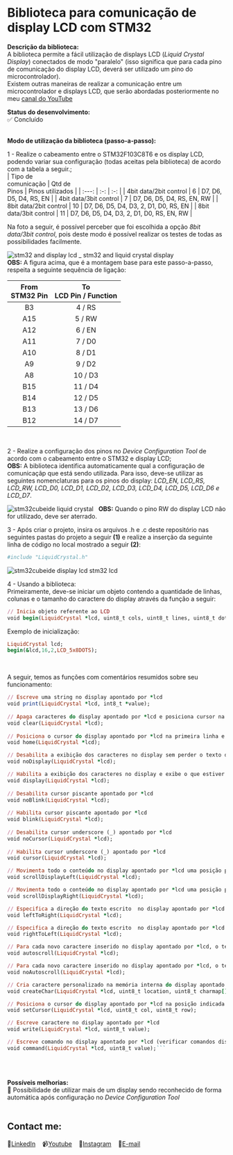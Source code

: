 # Biblioteca para comunicação de display LCD com STM32

**Descrição da biblioteca:**<br>
A biblioteca permite a fácil utilização de displays LCD (*Liquid Crystal Display*) conectados de modo "paralelo" (isso significa que para cada pino de comunicação do display LCD, deverá ser utilizado um pino do microcontrolador).  
Existem outras maneiras de realizar a comunicação entre um microcontrolador e displays LCD, que serão abordadas posteriormente no meu [canal do YouTube](https://www.youtube.com/delpitec)
&nbsp;<br>

**Status do desenvolvimento:**<br>
✅ Concluído
&nbsp;<br> &nbsp;<br>

**Modo de utilização da biblioteca (passo-a-passo):**

1 - Realize o cabeamento entre o STM32F103C8T6 e os display LCD, podendo variar sua configuração (todas aceitas pela biblioteca) de acordo com a tabela a seguir.;&nbsp;<br>
| Tipo de<br>comunicação | Qtd de <br>Pinos | Pinos utilizados |
| :---:   | :-: |  :-: |
| 4bit data/2bit control | 6 | D7, D6, D5, D4, RS, EN |
| 4bit data/3bit control | 7 | D7, D6, D5, D4, RS, EN, RW |
| 8bit data/2bit control | 10 | D7, D6, D5, D4, D3, 2, D1, D0, RS, EN |
| 8bit data/3bit control | 11 | D7, D6, D5, D4, D3, 2, D1, D0, RS, EN, RW |

Na foto a seguir, é possível perceber que foi escolhida a opção *8bit data/3bit control*, pois deste modo é possível realizar os testes de todas as possibilidades facilmente.

![stm32 and display lcd _ stm32 and liquid crystal display](https://user-images.githubusercontent.com/58537514/151100045-d9c0c72d-9a7d-416b-83bf-2329d887d6be.png)
&nbsp;<br>
**OBS:** A figura acima, que é a montagem base para este passo-a-passo, respeita a seguinte sequência de ligação:

| From<br>STM32 Pin | To<br>LCD Pin / Function|
| :---:   | :-: |
| B3 | 4 / RS |
| A15 | 5 / RW |
| A12 | 6 / EN |
| A11 | 7 / D0 |
| A10 | 8 / D1 |
| A9 | 9 / D2 |
| A8 | 10 / D3 |
| B15 | 11 / D4 |
| B14 | 12 / D5 |
| B13 | 13 / D6 |
| B12 | 14 / D7 |


&nbsp;<br>

2 - Realize a configuração dos pinos no *Device Configuration Tool* de acordo com o cabeamento entre o STM32 e display LCD;&nbsp;<br>
**OBS:** A biblioteca identifica automaticamente qual a configuração de comunicaçãp que está sendo utilizada. Para isso, deve-se utilizar as seguintes nomenclaturas para os pinos do display:
*LCD_EN, LCD_RS, LCD_RW, LCD_D0, LCD_D1, LCD_D2, LCD_D3, LCD_D4, LCD_D5, LCD_D6 e LCD_D7*.
&nbsp;<br>

![stm32cubeide liquid crystal](https://user-images.githubusercontent.com/58537514/151214726-1a19aad1-7bc0-4a4f-85cf-033cd33a1fa6.png)
&nbsp;
**OBS:** Quando o pino RW do display LCD não for utilizado, deve ser aterrado.

3 - Após criar o projeto, insira os arquivos .h e .c deste repositório nas seguintes pastas do projeto a seguir **(1)** e realize a inserção da seguinte linha de código no local mostrado a seguir **(2)**:
```ruby
#include "LiquidCrystal.h"
```

![stm32cubeide display lcd stm32 lcd](https://user-images.githubusercontent.com/58537514/151248728-3c34bd36-ae5e-4fb5-9bd0-f98afc575d28.png)


4 - Usando a biblioteca:&nbsp;<br>
Primeiramente, deve-se iniciar um objeto contendo a quantidade de linhas, colunas e o tamanho do caractere do display através da função a seguir:


```ruby
// Inicia objeto referente ao LCD
void begin(LiquidCrystal *lcd, uint8_t cols, uint8_t lines, uint8_t dotsize);
```

Exemplo de inicialização:
```ruby
LiquidCrystal lcd;
begin(&lcd,16,2,LCD_5x8DOTS);
```
&nbsp;<br>

A seguir, temos as funções com comentários resumidos sobre seu funcionamento:
```ruby
// Escreve uma string no display apontado por *lcd
void print(LiquidCrystal *lcd, int8_t *value);
	
// Apaga caracteres do display apontado por *lcd e posiciona cursor na primeira linha e primeira coluna
void clear(LiquidCrystal *lcd);
	
// Posiciona o cursor do display apontado por *lcd na primeira linha e primeira coluna
void home(LiquidCrystal *lcd);

// Desabilita a exibição dos caracteres no display sem perder o texto de sua memória
void noDisplay(LiquidCrystal *lcd);

// Habilita a exibição dos caracteres no display e exibe o que estiver armazenado em sua memória.
void display(LiquidCrystal *lcd);
	
// Desabilita cursor piscante apontado por *lcd
void noBlink(LiquidCrystal *lcd);
	
// Habilita cursor piscante apontado por *lcd
void blink(LiquidCrystal *lcd);
	
// Desabilita cursor underscore (_) apontado por *lcd
void noCursor(LiquidCrystal *lcd);
	
// Habilita cursor underscore (_) apontado por *lcd
void cursor(LiquidCrystal *lcd);

// Movimenta todo o conteúdo no display apontado por *lcd uma posição para esquerda
void scrollDisplayLeft(LiquidCrystal *lcd);

// Movimenta todo o conteúdo no display apontado por *lcd uma posição para direita
void scrollDisplayRight(LiquidCrystal *lcd);

// Especifica a direção do texto escrito  no display apontado por *lcd da esquerda para a direita.
void leftToRight(LiquidCrystal *lcd);

// Especifica a direção do texto escrito  no display apontado por *lcd da direita para a esquerda.
void rightToLeft(LiquidCrystal *lcd);

// Para cada novo caractere inserido no display apontado por *lcd, o texto anterior move-se automaticamente para o lado
void autoscroll(LiquidCrystal *lcd);

// Para cada novo caractere inserido no display apontado por *lcd, o texto anterior não move-se automaticamente para o lado
void noAutoscroll(LiquidCrystal *lcd);

// Cria caractere personalizado na memória interna do display apontado por *lcd
void createChar(LiquidCrystal *lcd, uint8_t location, uint8_t charmap[]);

// Posiciona o cursor do display apontado por *lcd na posição indicada por col e row (primeira linha e primeira coluna: 0,0)
void setCursor(LiquidCrystal *lcd, uint8_t col, uint8_t row);

// Escreve caractere no display apontado por *lcd
void write(LiquidCrystal *lcd, uint8_t value);

// Escreve comando no display apontado por *lcd (verificar comandos disponíveis no datasheet do display LCD)
void command(LiquidCrystal *lcd, uint8_t value);```
```
&nbsp;<br><br>

**Possíveis melhorias:**
&nbsp;<br>
🎯 Possibilidade de utilizar mais de um display sendo reconhecido de forma automática após configuração no *Device Configuration Tool*
 &nbsp;<br><br> 

## Contact me:
💼[LinkedIn](https://br.linkedin.com/in/rafaeldelpino)&nbsp;&nbsp;&nbsp;
📹[Youtube](https://www.youtube.com/delpitec)&nbsp;&nbsp;&nbsp;
📸[Instagram](https://www.instagram.com/delpitec_/)&nbsp;&nbsp;&nbsp;
📧[E-mail](delpitec@gmail.com)&nbsp;&nbsp;&nbsp;